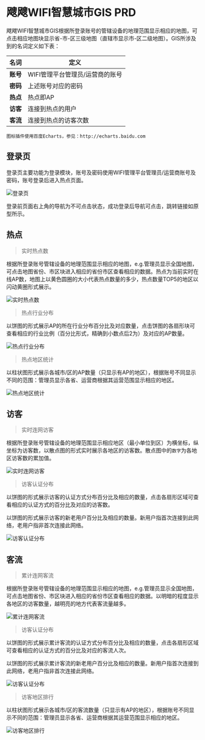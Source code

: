 # 飕飕WIFI智慧城市GIS PRD

飕飕WIFI智慧城市GIS根据所登录账号的管辖设备的地理范围显示相应的地图，可点击相应地图块显示省-市-区三级地图（直辖市显示市-区二级地图）。GIS所涉及到的名词定义如下表：

|名词|定义|
|----|----|
|**账号**|WIFI管理平台管理员/运营商的账号|
|**密码**|上述账号对应的密码|
|**热点**|热点即AP|
|**访客**|连接到热点的用户|
|**客流**|连接到热点的访客次数|

`图标插件使用百度Echarts，参见：http://echarts.baidu.com`

## 登录页

登录页主要功能为登录模块，账号及密码使用WIFI管理平台管理员/运营商账号及密码，账号登录后进入热点页面。

![登录页](https://sosowifi.github.io/gis/images/wiki/login.png)

登录前页面右上角的导航为不可点击状态，成功登录后导航可点击，跳转链接如原型所示。

## 热点

> 实时热点数

根据所登录账号管辖设备的地理范围显示相应的地图，e.g.管理员显示全国地图，可点击地图省份、市区块进入相应的省份市区查看相应的数据。热点为当前实时在线AP数，地图上以黄色圆圈的大小代表热点数量的多少，热点数量TOP5的地区以闪动黄圈形式展示。

![实时热点数](https://sosowifi.github.io/gis/images/wiki/hotspot-realtime.png)

> 热点行业分布

以饼图的形式展示AP的所在行业分布百分比及对应数量，点击饼图的各扇形块可查看相应的行业比例（百分比形式，精确到小数点后2为）及对应的AP数量。

![热点行业分布](https://sosowifi.github.io/gis/images/wiki/hotspot-catalog.png)

> 热点地区统计

以柱状图形式展示各城市/区的AP数量（只显示有AP的地区），根据账号不同显示不同的范围：管理员显示各省、运营商根据其运营范围显示相应的地区。

![热点地区统计](https://sosowifi.github.io/gis/images/wiki/hotspot-area.png)

## 访客

> 实时连网访客

根据所登录账号管辖设备的地理范围显示相应地区（最小单位到区）为横坐标，纵坐标为访客数，以散点图的形式实时展示各地区的访客数。散点图中的`数字`为各地区访客数的累加值。

![实时连网访客](https://sosowifi.github.io/gis/images/wiki/visitor-realtime.png)

> 访客认证分布

以饼图的形式展示访客的认证方式分布百分比及相应的数量，点击各扇形区域可查看相应的认证方式的百分比及对应的访客数。

以饼图的形式展示访客的新老用户百分比及相应的数量。新用户指首次连接到此网络，老用户指非首次连接此网络。

![访客认证分布](https://sosowifi.github.io/gis/images/wiki/visitor-verify.png)

## 客流

> 累计连网客流

根据所登录账号管辖设备的地理范围显示相应的地图，e.g.管理员显示全国地图，可点击地图省份、市区块进入相应的省份市区查看相应的数据。以明暗的程度显示各地区的访客数量，越明亮的地方代表客流量越多。

![累计连网客流](https://sosowifi.github.io/gis/images/wiki/traffic-flow.png)

> 访客认证分布

以饼图的形式展示累计客流的认证方式分布百分比及相应的数量，点击各扇形区域可查看相应的认证方式的百分比及对应的客流人次。

以饼图的形式展示累计客流的新老用户百分比及相应的数量。新用户指首次连接到此网络，老用户指非首次连接此网络。

![访客认证分布](https://sosowifi.github.io/gis/images/wiki/traffic-verify.png)

> 访客地区排行

以柱状图形式展示各城市/区的客流数量（只显示有AP的地区），根据账号不同显示不同的范围：管理员显示各省、运营商根据其运营范围显示相应的地区。

![访客地区排行](https://sosowifi.github.io/gis/images/wiki/traffic-area.png)
